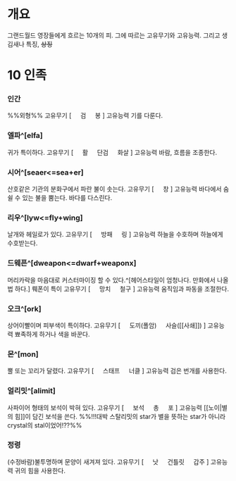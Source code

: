 # 개요
그랜드월드 영장들에게 흐르는 10개의 피.
그에 따르는 고유무기와 고유능력.
그리고 생김새나 특징, ~~상징~~

# 10 인족
### 인간
%%외형%%
고유무기 [
$\quad$검
$\quad$봉
]
고유능력 기를 다룬다.
### 엘파^[elfa]
귀가 특이하다.
고유무기 [
$\quad$활
$\quad$단검
$\quad$화살
]
고유능력 바람, 흐름을 조종한다.
### 시어^[seaer<=sea+er]
산호같은 기관의 분화구에서 파란 불이 솟는다.
고유무기 [
$\quad$창
]
고유능력 바다에서 숨쉴 수 있는 불을 뿜는다. 바다를 다스린다.
### 리우^[lyw<=fly+wing]
날개와 헤일로가 있다.
고유무기 [
$\quad$방패
$\quad$링
]
고유능력 하늘을 수호하며 하늘에게 수호받는다.
### 드웨픈^[dweapon<=dwarf+weaponx]
머리카락을 마음대로 커스터마이징 할 수 있다.^[헤어스타일이 엄청나다. 만화에서 나올 법 하다.]
뤠폰이 특이
고유무기 [
$\quad$망치
$\quad$철구
]
고유능력 움직임과 파동을 조절한다.
### 오크^[ork]
상어이빨이며 피부색이 특이하다.
고유무기 [
$\quad$도끼(폴암)
$\quad$사슬([[사쇄]])
]
고유능력 뾰족하게 하거나 색을 바꾼다.
### 몬^[mon]
뿔 또는 꼬리가 달렸다.
고유무기 [
$\quad$스태프
$\quad$너클
]
고유능력 검은 번개를 사용한다.
### 얼리밋^[alimit]
사파이어 형태의 보석이 박혀 있다.
고유무기 [
$\quad$보석
$\quad$총
$\quad$포
]
고유능력 [[노이|별의 힘]]이 담긴 보석을 쓴다.
%%!!!대박 스탈리밋의 star가 별을 뜻하는 star가 아니라 crystal의 stal이었어!??%%
### 
### 
### 정령
(수정바람)불투명하며 문양이 새겨져 있다.
고유무기 [
$\quad$낫
$\quad$건틀릿
$\quad$갑주
]
고유능력 귀의 힘을 사용한다.